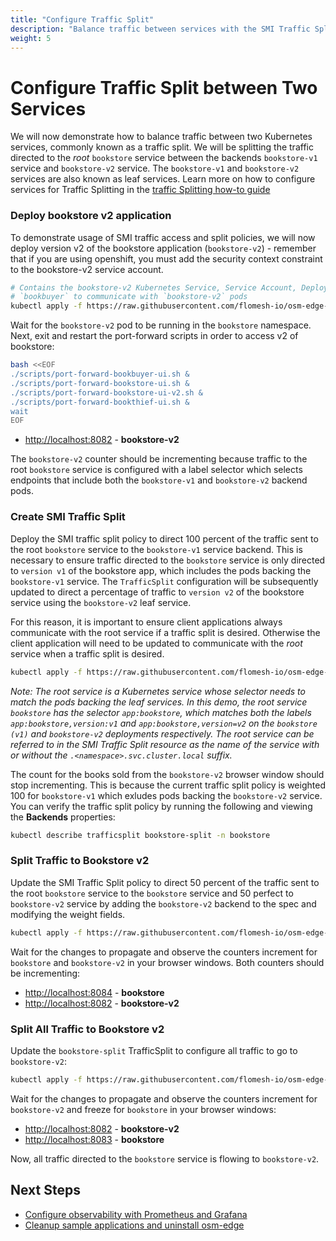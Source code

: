 ```yaml
---
title: "Configure Traffic Split"
description: "Balance traffic between services with the SMI Traffic Split API"
weight: 5
---
```


# Configure Traffic Split between Two Services

We will now demonstrate how to balance traffic between two Kubernetes services, commonly known as a traffic split. We will be splitting the traffic directed to the *root* `bookstore` service between the backends `bookstore-v1` service and `bookstore-v2` service.  The `bookstore-v1` and `bookstore-v2` services are also known as leaf services.  Learn more on how to configure services for Traffic Splitting in the [traffic Splitting how-to guide](/docs/guides/traffic_management/traffic_split)

### Deploy bookstore v2 application

To demonstrate usage of SMI traffic access and split policies, we will now deploy version v2 of the bookstore application (`bookstore-v2`) - remember that if you are using openshift, you must add the security context constraint to the bookstore-v2 service account.

```bash
# Contains the bookstore-v2 Kubernetes Service, Service Account, Deployment and SMI Traffic Target resource to allow
# `bookbuyer` to communicate with `bookstore-v2` pods
kubectl apply -f https://raw.githubusercontent.com/flomesh-io/osm-edge-docs/{{< param osm_branch >}}/manifests/apps/bookstore-v2.yaml
```

Wait for the `bookstore-v2` pod to be running in the `bookstore` namespace. Next, exit and restart the port-forward scripts in order to access v2 of bookstore:

```bash
bash <<EOF
./scripts/port-forward-bookbuyer-ui.sh &
./scripts/port-forward-bookstore-ui.sh &
./scripts/port-forward-bookstore-ui-v2.sh &
./scripts/port-forward-bookthief-ui.sh &
wait
EOF
```

- [http://localhost:8082](http://localhost:8082) - **bookstore-v2**

The `bookstore-v2` counter should be incrementing because traffic to the root `bookstore` service is configured with a label selector which selects endpoints that include both the `bookstore-v1` and `bookstore-v2` backend pods.

### Create SMI Traffic Split

Deploy the SMI traffic split policy to direct 100 percent of the traffic sent to the root `bookstore` service to the `bookstore-v1` service backend. This is necessary to ensure traffic directed to the `bookstore` service is only directed to `version v1` of the bookstore app, which includes the pods backing the `bookstore-v1` service. The `TrafficSplit` configuration will be subsequently updated to direct a percentage of traffic to `version v2` of the bookstore service using the `bookstore-v2` leaf service. 

For this reason, it is important to ensure client applications always communicate with the root service if a traffic split is desired. Otherwise the client application will need to be updated to communicate with the *root* service when a traffic split is desired.

```bash
kubectl apply -f https://raw.githubusercontent.com/flomesh-io/osm-edge-docs/{{< param osm_branch >}}/manifests/split/traffic-split-v1.yaml
```

_Note: The root service is a Kubernetes service whose selector needs to match the pods backing the leaf services. In this demo, the root service `bookstore` has the selector `app:bookstore`, which matches both the labels `app:bookstore,version:v1` and `app:bookstore,version=v2` on the `bookstore (v1)` and `bookstore-v2` deployments respectively. The root service can be referred to in the SMI Traffic Split resource as the name of the service with or without the `.<namespace>.svc.cluster.local` suffix._

The count for the books sold from the `bookstore-v2` browser window should stop incrementing. This is because the current traffic split policy is weighted 100 for `bookstore-v1` which exludes pods backing the `bookstore-v2` service. You can verify the traffic split policy by running the following and viewing the **Backends** properties:

```bash
kubectl describe trafficsplit bookstore-split -n bookstore
```

### Split Traffic to Bookstore v2

Update the SMI Traffic Split policy to direct 50 percent of the traffic sent to the root `bookstore` service to the `bookstore` service and 50 perfect to `bookstore-v2` service by adding the `bookstore-v2` backend to the spec and modifying the weight fields.

```bash
kubectl apply -f https://raw.githubusercontent.com/flomesh-io/osm-edge-docs/{{< param osm_branch >}}/manifests/split/traffic-split-50-50.yaml
```

Wait for the changes to propagate and observe the counters increment for `bookstore` and `bookstore-v2` in your browser windows. Both
counters should be incrementing:

- [http://localhost:8084](http://localhost:8084) - **bookstore**
- [http://localhost:8082](http://localhost:8082) - **bookstore-v2**

### Split All Traffic to Bookstore v2

Update the `bookstore-split` TrafficSplit to configure all traffic to go to `bookstore-v2`:

```bash
kubectl apply -f https://raw.githubusercontent.com/flomesh-io/osm-edge-docs/{{< param osm_branch >}}/manifests/split/traffic-split-v2.yaml
```

Wait for the changes to propagate and observe the counters increment for `bookstore-v2` and freeze for `bookstore` in your
browser windows:

- [http://localhost:8082](http://localhost:8082) - **bookstore-v2**
- [http://localhost:8083](http://localhost:8084) - **bookstore**

Now, all traffic directed to the `bookstore` service is flowing to `bookstore-v2`.

## Next Steps

- [Configure observability with Prometheus and Grafana](/docs/getting_started/observability/)
- [Cleanup sample applications and uninstall osm-edge](/docs/getting_started/cleanup/)